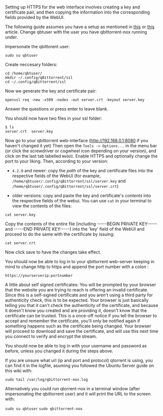 Setting up HTTPS for the web interface involves creating a key and certificate pair, and then copying the information into the corresponding fields provided by the WebUI.

The following guide assumes you have a setup as mentioned in [this](https://github.com/qbittorrent/qBittorrent/wiki/Setting-up-qBittorrent-on-Ubuntu-server-as-daemon-with-Web-interface-(14.04-and-older)) or [this](https://github.com/qbittorrent/qBittorrent/wiki/Setting-up-qBittorrent-on-Ubuntu-server-as-daemon-with-Web-interface-(15.04-and-newer)) article. Change qbtuser with the user you have qbittorrent-nox running under.


Impersonate the qbittorent user:

`sudo su qbtuser`

Create neccesary folders:
```
cd /home/qbtuser/
mkdir ~/.config/qBittorrent/ssl
cd ~/.config/qBittorrent/ssl
```
Now we generate the key and certificate pair:

`openssl req -new -x509 -nodes -out server.crt -keyout server.key`

Answer the questions or press enter to leave blank.


You should now have two files in your ssl folder:
```
$ ls
server.crt  server.key
```
Now go to your qbittorrent web-interface (http://192.168.0.1:8080 if you haven't changed it yet) Then open the `Tools -> Options...` in the menu bar (or click the screwdriver or cogwheel icon depending on your version), and click on the last tab labelled `WebUI`. Enable HTTPS and optionally change the port to your liking.
Then, according to your version:

- `4.2.0` and newer: copy the _path_ of the key and certificate files into the respective fields of the WebUI (for example, `/home/qbtuser/.config/qBittorrent/ssl/server.key` and `/home/qbtuser/.config/qBittorrent/ssl/server.crt`)

- older versions: copy and paste the key and certificate's _contents_ into the respective fields of the webui. You can use `cat` in your terminal to view the contents of the files:
```
cat server.key
```
Copy the contents of the entire file (including -----BEGIN PRIVATE KEY----- and -----END PRIVATE KEY-----)
into the 'key' field of the WebUI and proceed to do the same with the certificate by issuing:
```
cat server.crt
```

Now click save to have the changes take effect.

You should now be able to log in to your qbittorrent web-server keeping in mind to change http to https and append the port number with a colon :

```
https://yourserverip:portnumber
```

A little about self signed certificates: You will be prompted by your browser that the website you are trying to reach is offering an invalid certificate. Since this is a self-signed certificate and you aren't using a third party for authenticity check, this is to be expected. Your browser is just basically telling you that it can't check the authenticity of the certificate, and because it doesn't know you created and are providing it, doesn't know that the certificate can be trusted. This is a once-off notice if you tell the browser to accept and remember the certificate, you'll only be notified again if something happens such as the certificate being changed. Your browser will proceed to download and save the certificate, and will use this next time you connect to verify and encrypt the stream.

You should now be able to log in with your username and password as before, unless you changed it during the steps above.

If you are unsure what url (ip and port and protocol) qtorrent is using, you can find it in the logfile, asuming you followed the Ubuntu Server guide on this wiki with:

`sudo tail /var/log/qbittorrent-nox.log`

Alternatively you could run qtorrent-nox in a terminal window (after impersonating the qbittorrent user) and it will print the URL to the screen with:

`sudo su qbtuser`
`sudo qbittorrent-nox`
